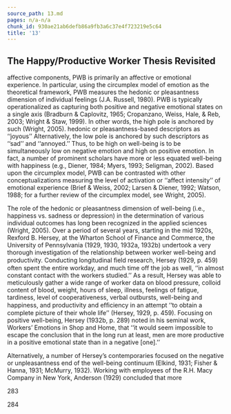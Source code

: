 ```yaml
---
source_path: 13.md
pages: n/a-n/a
chunk_id: 930ae21ab6defb86a9fb3a6c37e4f723219e5c64
title: '13'
---
```

## The Happy/Productive Worker Thesis Revisited

affective components, PWB is primarily an affective or emotional experience. In particular, using the circumplex model of emotion as the theoretical framework, PWB measures the hedonic or pleasantness dimension of individual feelings (J.A. Russell, 1980). PWB is typically operationalized as capturing both positive and negative emotional states on a single axis (Bradburn & Caplovitz, 1965; Cropanzano, Weiss, Hale, & Reb, 2003; Wright & Staw, 1999). In other words, the high pole is anchored by such (Wright, 2005). hedonic or pleasantness-based descriptors as ‘‘joyous’’ Alternatively, the low pole is anchored by such descriptors as ‘‘sad’’ and ‘‘annoyed.’’ Thus, to be high on well-being is to be simultaneously low on negative emotion and high on positive emotion. In fact, a number of prominent scholars have more or less equated well-being with happiness (e.g., Diener, 1984; Myers, 1993; Seligman, 2002). Based upon the circumplex model, PWB can be contrasted with other conceptualizations measuring the level of activation or ‘‘affect intensity’’ of emotional experience (Brief & Weiss, 2002; Larsen & Diener, 1992; Watson, 1988; for a further review of the circumplex model, see Wright, 2005).

The role of the hedonic or pleasantness dimension of well-being (i.e., happiness vs. sadness or depression) in the determination of various individual outcomes has long been recognized in the applied sciences (Wright, 2005). Over a period of several years, starting in the mid 1920s, Rexford B. Hersey, at the Wharton School of Finance and Commerce, the University of Pennsylvania (1929, 1930, 1932a, 1932b) undertook a very thorough investigation of the relationship between worker well-being and productivity. Conducting longitudinal ﬁeld research, Hersey (1929, p. 459) often spent the entire workday, and much time off the job as well, ‘‘in almost constant contact with the workers studied.’’ As a result, Hersey was able to meticulously gather a wide range of worker data on blood pressure, colloid content of blood, weight, hours of sleep, illness, feelings of fatigue, tardiness, level of cooperativeness, verbal outbursts, well-being and happiness, and productivity and efﬁciency in an attempt ‘‘to obtain a complete picture of their whole life’’ (Hersey, 1929, p. 459). Focusing on positive well-being, Hersey (1932b, p. 289) noted in his seminal work, Workers’ Emotions in Shop and Home, that ‘‘it would seem impossible to escape the conclusion that in the long run at least, men are more productive in a positive emotional state than in a negative [one].’’

Alternatively, a number of Hersey’s contemporaries focused on the negative or unpleasantness end of the well-being continuum (Elkind, 1931; Fisher & Hanna, 1931; McMurry, 1932). Working with employees of the R.H. Macy Company in New York, Anderson (1929) concluded that more

283

284
